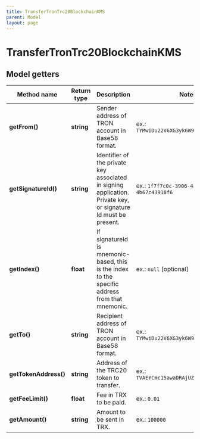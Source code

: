 ```yaml
---
title: TransferTronTrc20BlockchainKMS
parent: Model
layout: page
---
```


# TransferTronTrc20BlockchainKMS

## Model getters

Method name | Return type | Description | Notes
------------ | ------------- | ------------- | -------------
**getFrom()** | **string** | Sender address of TRON account in Base58 format. | ex.: `TYMwiDu22V6XG3yk6W9cTVBz48okKLRczh`
**getSignatureId()** | **string** | Identifier of the private key associated in signing application. Private key, or signature Id must be present. | ex.: `1f7f7c0c-3906-4aa1-9dfe-4b67c43918f6`
**getIndex()** | **float** | If signatureId is mnemonic-based, this is the index to the specific address from that mnemonic. | ex.: `null` [optional]
**getTo()** | **string** | Recipient address of TRON account in Base58 format. | ex.: `TYMwiDu22V6XG3yk6W9cTVBz48okKLRczh`
**getTokenAddress()** | **string** | Address of the TRC20 token to transfer. | ex.: `TVAEYCmc15awaDRAjUZ1kvcHwQQaoPw2CW`
**getFeeLimit()** | **float** | Fee in TRX to be paid. | ex.: `0.01`
**getAmount()** | **string** | Amount to be sent in TRX. | ex.: `100000`

